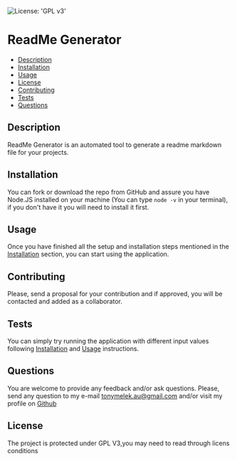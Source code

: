 ![License: 'GPL v3'](https://img.shields.io/badge/License-GPLv3-blue.svg)
# ReadMe Generator
* [Description](#description)
* [Installation](#installation)
* [Usage](#usage)
* [License](#license)
* [Contributing](#contributing)
* [Tests](#tests)
* [Questions](#questions)
## Description
ReadMe Generator is an automated tool to generate a readme markdown file for your projects. 
## Installation
You can fork or download the repo from GitHub and assure you have Node.JS installed on your machine (You can type `node -v` in your terminal), if you don't have it you will need to install it first.
## Usage
Once you have finished all the setup and installation steps mentioned in the  [Installation](#installation) section, you can start using the application.
## Contributing
Please, send a proposal for your contribution and if approved, you will be contacted and added as a collaborator.
## Tests
You can simply try running the application with different input values following [Installation](#installation) and [Usage](#usage) instructions.
## Questions
You are welcome to provide any feedback and/or ask questions.
Please, send any question to my e-mail [tonymelek.au@gmail.com](mailto:tonymelek.au@gmail.com) and/or visit my profile on [Github](https://github.com/tonymelek)

## License
The project is protected under GPL V3,you may need to read through licens conditions
